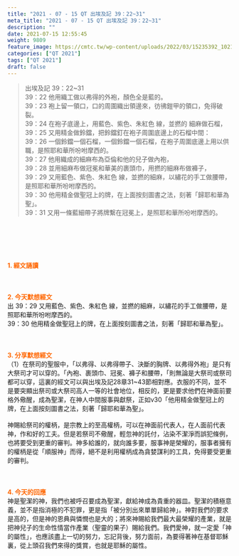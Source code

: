 ```yaml
---
title: "2021 - 07 - 15 QT 出埃及記 39：22~31"
meta_title: "2021 - 07 - 15 QT 出埃及記 39：22~31"
description: ""
date: 2021-07-15 12:55:45
weight: 9809
feature_image: https://cmtc.tw/wp-content/uploads/2022/03/15235392_10211799862337740_180693556567566654_o-1.webp
categories: ["QT 2021"]
tags: ["QT 2021"]
draft: false
---
```


<blockquote>出埃及記 39：22~31<br />
39：22 他用織工做以弗得的外袍，顏色全是藍的。<br />
39：23 袍上留一領口，口的周圍織出領邊來，彷彿鎧甲的領口，免得破裂。<br />
39：24 在袍子底邊上，用藍色、紫色、朱紅色 線，並撚的 細麻做石榴，<br />
39：25 又用精金做鈴鐺，把鈴鐺釘在袍子周圍底邊上的石榴中間：<br />
39：26 一個鈴鐺一個石榴，一個鈴鐺一個石榴，在袍子周圍底邊上用以供職，是照耶和華所吩咐摩西的。<br />
39：27 他用織成的細麻布為亞倫和他的兒子做內袍，<br />
39：28 並用細麻布做冠冕和華美的裹頭巾，用撚的細麻布做褲子，<br />
39：29 又用藍色、紫色、朱紅色 線，並撚的細麻，以繡花的手工做腰帶，是照耶和華所吩咐摩西的。<br />
39：30 他用精金做聖冠上的牌，在上面按刻圖書之法，刻著「歸耶和華為聖」。<br />
39：31 又用一條藍細帶子將牌繫在冠冕上，是照耶和華所吩咐摩西的。</blockquote><br />
&nbsp;<br />
<br />
&nbsp;<br />
<br />
<span style="color: #ff6600;"><strong>1. </strong><strong>經文誦讀</strong></span><br />
<br />
<span style="color: #ff6600;"><strong> </strong></span><br />
<br />
<span style="color: #ff6600;"><strong>2. 今天默想</strong><strong>經文<br />
</strong></span>出 39：29 又用藍色、紫色、朱紅色 線，並撚的細麻，以繡花的手工做腰帶，是照耶和華所吩咐摩西的。<br />
39：30 他用精金做聖冠上的牌，在上面按刻圖書之法，刻著「歸耶和華為聖」。<br />
<br />
&nbsp;<br />
<br />
<span style="color: #ff6600;"><strong>3. 分享默想經文<br />
</strong></span>（1）在祭司的聖服中，「以弗得、以弗得帶子、決斷的胸牌、以弗得外袍」是只有大祭司才可以穿的。「內袍、裹頭巾、冠冕、褲子和腰帶，「則無論是大祭司或祭司都可以穿，這裏的經文可以與出埃及記28章31~43節相對應。衣服的不同，並不是要突顯出祭司或大祭司高人一等的社會地位，相反的，更是要求他們在神面前要格外儆醒，成為聖潔，在神人中間服事與獻祭，正如v30「他用精金做聖冠上的牌，在上面按刻圖書之法，刻著「歸耶和華為聖」。<br />
<br />
神賜給祭司的權柄，是宗教上的至高權柄，可以在神面前代表人，在人面前代表神，作和好的工夫。但是若祭司不儆醒，輕忽神的託付，沾染不潔淨而誤犯條例，也將要受到更重的審判。神多給誰的，就向誰多要，服事神是榮耀的，服事者擁有的權柄是從「順服神」而得，絕不是利用權柄成為貪婪謀利的工具，免得要受更重的審判。<br />
<br />
&nbsp;<br />
<br />
<span style="color: #ff6600;"><strong>4. 今天的回應<br />
</strong></span>神是聖潔的神，我們也被呼召要成為聖潔，獻給神成為貴重的器皿。聖潔的積極意義，並不是指消極的不犯罪，更是指「被分別出來單單歸給神」。神對我們的要求是高的，但是神的恩典與憐憫也是大的；將來神賜給我們最大最榮耀的產業，就是把神兒子的生命性情當作產業（聖靈的果子）賜給我們。我們愛神，就一定愛「神的屬性」，也應該盡上一切的努力，忘記背後，努力面前，為要得著神在基督耶穌裏，從上頭召我們來得的獎賞，也就是耶穌的屬性。
        